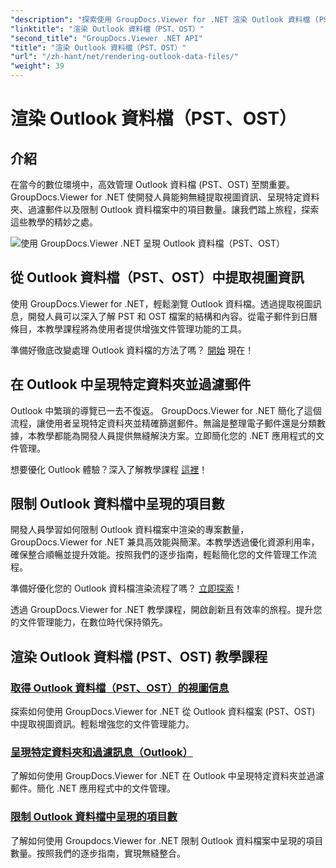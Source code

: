 ```yaml
---
"description": "探索使用 GroupDocs.Viewer for .NET 渲染 Outlook 資料檔 (PST、OST) 的教學。輕鬆探索高效率的文件管理技巧。"
"linktitle": "渲染 Outlook 資料檔（PST、OST）"
"second_title": "GroupDocs.Viewer .NET API"
"title": "渲染 Outlook 資料檔（PST、OST）"
"url": "/zh-hant/net/rendering-outlook-data-files/"
"weight": 39
---
```


# 渲染 Outlook 資料檔（PST、OST）

## 介紹

在當今的數位環境中，高效管理 Outlook 資料檔 (PST、OST) 至關重要。 GroupDocs.Viewer for .NET 使開發人員能夠無縫提取視圖資訊、呈現特定資料夾、過濾郵件以及限制 Outlook 資料檔案中的項目數量。讓我們踏上旅程，探索這些教學的精妙之處。

![使用 GroupDocs.Viewer .NET 呈現 Outlook 資料檔（PST、OST）](/viewer/rendering-outlook-data-files/image.png)

## 從 Outlook 資料檔（PST、OST）中提取視圖資訊
使用 GroupDocs.Viewer for .NET，輕鬆瀏覽 Outlook 資料檔。透過提取視圖訊息，開發人員可以深入了解 PST 和 OST 檔案的結構和內容。從電子郵件到日曆條目，本教學課程將為使用者提供增強文件管理功能的工具。 

準備好徹底改變處理 Outlook 資料檔的方法了嗎？ [開始](./get-view-info-outlook-data-file/) 現在！

## 在 Outlook 中呈現特定資料夾並過濾郵件
Outlook 中繁瑣的導覽已一去不復返。 GroupDocs.Viewer for .NET 簡化了這個流程，讓使用者呈現特定資料夾並精確篩選郵件。無論是整理電子郵件還是分類數據，本教學都能為開發人員提供無縫解決方案。立即簡化您的 .NET 應用程式的文件管理。

想要優化 Outlook 體驗？深入了解教學課程 [這裡](./render-specific-folders-and-filter-messages-outlook/)！

## 限制 Outlook 資料檔中呈現的項目數
開發人員學習如何限制 Outlook 資料檔案中渲染的專案數量，GroupDocs.Viewer for .NET 兼具高效能與簡潔。本教學透過優化資源利用率，確保整合順暢並提升效能。按照我們的逐步指南，輕鬆簡化您的文件管理工作流程。

準備好優化您的 Outlook 資料檔渲染流程了嗎？ [立即探索](./limit-items-to-render-outlook-data-files/)！

透過 GroupDocs.Viewer for .NET 教學課程，開啟創新且有效率的旅程。提升您的文件管理能力，在數位時代保持領先。
## 渲染 Outlook 資料檔 (PST、OST) 教學課程
### [取得 Outlook 資料檔（PST、OST）的視圖信息](./get-view-info-outlook-data-file/)
探索如何使用 GroupDocs.Viewer for .NET 從 Outlook 資料檔案 (PST、OST) 中提取視圖資訊。輕鬆增強您的文件管理能力。
### [呈現特定資料夾和過濾訊息（Outlook）](./render-specific-folders-and-filter-messages-outlook/)
了解如何使用 GroupDocs.Viewer for .NET 在 Outlook 中呈現特定資料夾並過濾郵件。簡化 .NET 應用程式中的文件管理。
### [限制 Outlook 資料檔中呈現的項目數](./limit-items-to-render-outlook-data-files/)
了解如何使用 Groupdocs.Viewer for .NET 限制 Outlook 資料檔案中呈現的項目數量。按照我們的逐步指南，實現無縫整合。